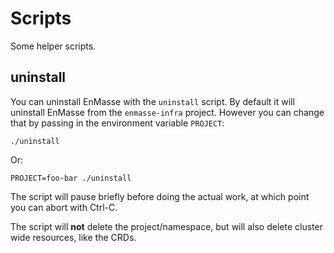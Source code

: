 # Scripts

Some helper scripts.

## uninstall

You can uninstall EnMasse with the `uninstall` script. By default it will uninstall EnMasse
from the `enmasse-infra` project. However you can change that by passing in the
environment variable `PROJECT`:

    ./uninstall

Or:

    PROJECT=foo-bar ./uninstall

The script will pause briefly before doing the actual work, at which point you can
abort with Ctrl-C.

The script will **not** delete the project/namespace, but will also delete cluster wide
resources, like the CRDs. 
